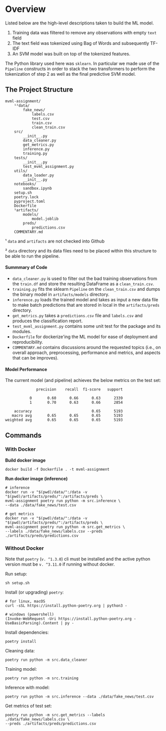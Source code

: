 # Overview
Listed below are the high-level descriptions taken to build the ML model.

1. Training data was filtered to remove any observations with empty `text` field
2. The text field was tokenized using Bag of Words and subsequently TF-IDF
3. An SVM model was built on top of the tokenized features.

The Python library used here was `sklearn`. In particular we made use of the
`Pipeline` constructs in order to stack the two transformers to perform the
tokenization of step 2 as well as the final predictive SVM model.

## The Project Structure
```
mvml-assignment/
    ¹²data/
        fake_news/
            labels.csv
            test.csv
            train.csv
            clean_train.csv
    src/
        __init__.py
        data_cleaner.py
        get_metrics.py
        inference.py
        training.py
    tests/
        __init__.py
        test_mvml_assignment.py
    utils/
        data_loader.py
        __init__.py
    notebooks/
        sandbox.ipynb
    setup.sh
    poetry.lock
    pyproject.toml
    Dockerfile
    ¹artifacts/
        models/
            model.joblib
        preds/
            predictions.csv
    COMMENTARY.md
```
¹ `data` and `artifacts` are not checked into Github

² `data` directory and its data files need to be placed within this structure
to be able to run the pipeline.

#### Summmary of Code
- `data_cleaner.py` is used to filter out the bad training observations from the
`train.df` and store the resulting DataFrame as a `clean_train.csv`.
- `training.py` fits the sklearn `Pipeline` on the `clean_train.csv` and dumps
the binary model in `artifacts/models` directory.
- `inference.py` loads the trained model and takes as input a new data file
to make batch predictions that are stored in local in the `artifacts/preds`
directory.
- `get_metrics.py` takes a `predictions.csv` file and `labels.csv` and produces
the classification report.
- `test_mvml_assignment.py` contains some unit test for the package and its
modules.
- `Dockerfile` for dockerize'ing the ML model for ease of deployment and
reproducibility.
- `COMMENTARY.md` contains discussions around the requested topics (i.e., on
overall approach, preprocessing, performance and metrics, and aspects that
can be improves).

#### Model Performance
The current model (and pipeline) achieves the below metrics on the test set:

```
              precision    recall  f1-score   support

           0       0.60      0.66      0.63      2339
           1       0.70      0.63      0.66      2854

    accuracy                           0.65      5193
   macro avg       0.65      0.65      0.65      5193
weighted avg       0.65      0.65      0.65      5193
```

## Commands
### With Docker

**Build docker image**
```
docker build -f Dockerfile . -t mvml-assignment
```

**Run docker image (inference)**
```
# inference
docker run -v "$(pwd)/data/":/data -v "$(pwd)/artifacts/preds/":/artifacts/preds \
mvml-assignment poetry run python -m src.inference \
--data ./data/fake_news/test.csv

# get metrics
docker run -v "$(pwd)/data/":/data -v "$(pwd)/artifacts/preds/":/artifacts/preds \
mvml-assignment poetry run python -m src.get_metrics \
--labels ./data/fake_news/labels.csv --preds ./artifacts/preds/predictions.csv 
```

### Without Docker

Note that `poetry` (`v. ^1.3.0`) cli must be installed and the active
python version must be `v. ^3.11.0` if running without docker. 

Run setup:
```
sh setup.sh
```

Install (or upgrading) `poetry`:
```
# for linux, macOS
curl -sSL https://install.python-poetry.org | python3 -

# windows (powershell)
(Invoke-WebRequest -Uri https://install.python-poetry.org -UseBasicParsing).Content | py -
```

Install dependencies:
```
poetry install
```

Cleaning data:
```
poetry run python -m src.data_cleaner
```

Training model:
```
poetry run python -m src.training 
```

Inference with model:
```
poetry run python -m src.inference --data ./data/fake_news/test.csv
```

Get metrics of test set:
```
poetry run python -m src.get_metrics --labels ./data/fake_news/labels.csv \
--preds ./artifacts/preds/predictions.csv
```
